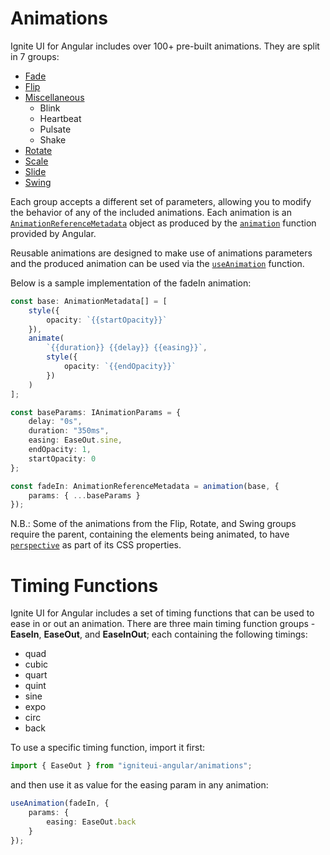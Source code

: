 # Animations

Ignite UI for Angular includes over 100+ pre-built animations. They are split in 7 groups:

  - [Fade](https://github.com/IgniteUI/igniteui-angular/tree/master/projects/igniteui-angular/animations/src/fade/README.md)
  - [Flip](https://github.com/IgniteUI/igniteui-angular/tree/master/projects/igniteui-angular/animations/src/flip/README.md)
  - [Miscellaneous](https://github.com/IgniteUI/igniteui-angular/tree/master/projects/igniteui-angular/animations/src/misc/README.md)
    - Blink
    - Heartbeat
    - Pulsate
    - Shake
  - [Rotate](https://github.com/IgniteUI/igniteui-angular/tree/master/projects/igniteui-angular/animations/src/rotate/README.md)
  - [Scale](https://github.com/IgniteUI/igniteui-angular/tree/master/projects/igniteui-angular/animations/src/scale/README.md)
  - [Slide](https://github.com/IgniteUI/igniteui-angular/tree/master/projects/igniteui-angular/animations/src/slide/README.md)
  - [Swing](https://github.com/IgniteUI/igniteui-angular/tree/master/projects/igniteui-angular/animations/src/swing/README.md)

Each group accepts a different set of parameters, allowing you to modify the behavior of any of the included animations. Each animation is an [`AnimationReferenceMetadata`](https://angular.io/api/animations/AnimationReferenceMetadata) object as produced by the [`animation`](https://angular.io/api/animations/animation) function provided by Angular.

Reusable animations are designed to make use of animations parameters and the produced animation can be used via the [`useAnimation`](https://angular.io/api/animations/useAnimation) function.

Below is a sample implementation of the fadeIn animation:

``` typescript
const base: AnimationMetadata[] = [
    style({
        opacity: `{{startOpacity}}`
    }),
    animate(
        `{{duration}} {{delay}} {{easing}}`,
        style({
            opacity: `{{endOpacity}}`
        })
    )
];

const baseParams: IAnimationParams = {
    delay: "0s",
    duration: "350ms",
    easing: EaseOut.sine,
    endOpacity: 1,
    startOpacity: 0
};

const fadeIn: AnimationReferenceMetadata = animation(base, {
    params: { ...baseParams }
});
```
N.B.:
Some of the animations from the Flip, Rotate, and Swing groups require the parent, containing the elements being animated, to have [`perspective`](https://developer.mozilla.org/en/docs/Web/CSS/perspective) as part of its CSS properties.

# Timing Functions

Ignite UI for Angular includes a set of timing functions that can be used to ease in or out an animation.
There are three main timing function groups - **EaseIn**, **EaseOut**, and **EaseInOut**; each containing the following timings:

  - quad
  - cubic
  - quart
  - quint
  - sine
  - expo
  - circ
  - back

To use a specific timing function, import it first:
``` typescript 
import { EaseOut } from "igniteui-angular/animations";
```
and then use it as value for the easing param in any animation:

``` typescript
useAnimation(fadeIn, {
    params: {
        easing: EaseOut.back
    }
});
```
